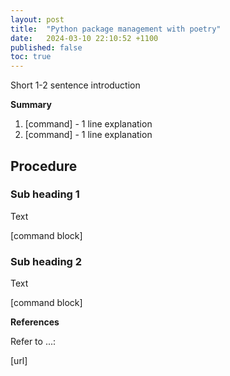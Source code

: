 ```yaml
---
layout: post
title:  "Python package management with poetry"
date:   2024-03-10 22:10:52 +1100
published: false
toc: true
---
```


Short 1-2 sentence introduction

**Summary**

1. [command] - 1 line explanation
2. [command] - 1 line explanation

## Procedure

### Sub heading 1

Text

[command block]


### Sub heading 2

Text

[command block]

**References**

Refer to ...:

[url]
